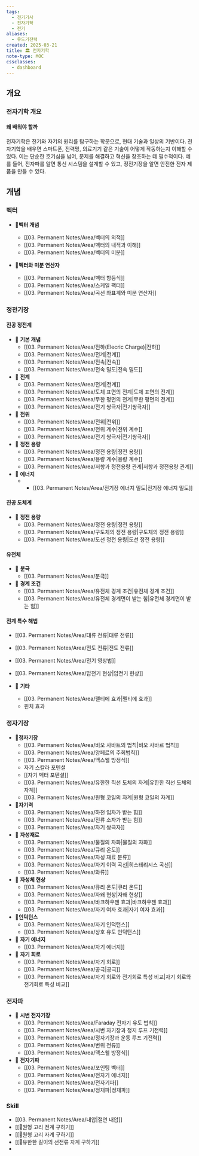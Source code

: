 ```yaml
---
tags:
  - 전기기사
  - 전자기학
  - 전기
aliases:
  - 유도기전력
created: 2025-03-21
title: 🏛️ 전자기학
note-type: MOC
cssclasses:
  - dashboard
---
```


## 개요
### 전자기학 개요

#### 왜 배워야 할까

전자기학은 전기와 자기의 원리를 탐구하는 학문으로, 현대 기술과 일상의 기반이다. 전자기학을 배우면 스마트폰, 전력망, 의료기기 같은 기술이 어떻게 작동하는지 이해할 수 있다. 이는 단순한 호기심을 넘어, 문제를 해결하고 혁신을 창조하는 데 필수적이다. 예를 들어, 전자파를 알면 통신 시스템을 설계할 수 있고, 정전기장을 알면 안전한 전자 제품을 만들 수 있다.

## 개념

### 벡터
- 📖**벡터 개념**
	- [[03. Permanent Notes/Area/벡터의 외적]]
	- [[03. Permanent Notes/Area/벡터의 내적과 이해]]
	- [[03. Permanent Notes/Area/벡터의 미분]]

- 📖**벡터와 미분 연산자**
	- [[03. Permanent Notes/Area/벡터 항등식]]
	- [[03. Permanent Notes/Area/스케일 팩터]]
	- [[03. Permanent Notes/Area/곡선 좌표계와 미분 연산자]]
### 정전기장

#### 진공 정전계

- 📖 **기본 개념**
	- [[03. Permanent Notes/Area/전하(Elecric Charge)|전하]]
	- [[03. Permanent Notes/Area/전계|전계]]
	- [[03. Permanent Notes/Area/전속|전속]]
	- [[03. Permanent Notes/Area/전속 밀도|전속 밀도]]
- 📖 **전계**
	- [[03. Permanent Notes/Area/전계|전계]]
	- [[03. Permanent Notes/Area/도체 표면의 전계|도체 표면의 전계]]
	- [[03. Permanent Notes/Area/무한 평면의 전계|무한 평면의 전계]]
	- [[03. Permanent Notes/Area/전기 쌍극자|전기쌍극자]]
- 📖 **전위**
	- [[03. Permanent Notes/Area/전위|전위]]
	- [[03. Permanent Notes/Area/전위 계수|전위 계수]]
	- [[03. Permanent Notes/Area/전기 쌍극자|전기쌍극자]]
- 📖 **정전 용량**
	- [[03. Permanent Notes/Area/정전 용량|정전 용량]]
	- [[03. Permanent Notes/Area/용량 계수|용량 계수]]
	- [[03. Permanent Notes/Area/저항과 정전용량 관계|저항과 정전용량 관계]]
- 📖 **에너지**
	- - [[03. Permanent Notes/Area/전기장 에너지 밀도|전기장 에너지 밀도]]
#### 진공 도체계
- 📖 **정전 용량**
	- [[03. Permanent Notes/Area/정전 용량|정전 용량]]
	- [[03. Permanent Notes/Area/구도체의 정전 용량|구도체의 정전 용량]]
	- [[03. Permanent Notes/Area/도선 정전 용량|도선 정전 용량]]
#### 유전체
- 📖 **분극**
	- [[03. Permanent Notes/Area/분극]]
- 📖 **경계 조건**
	- [[03. Permanent Notes/Area/유전체 경계 조건|유전체 경계 조건]]
	- [[03. Permanent Notes/Area/유전체 경계면이 받는 힘|유전체 경계면이 받는 힘]]

#### 전계 특수 해법
- [[03. Permanent Notes/Area/대류 전류|대류 전류]]
- [[03. Permanent Notes/Area/전도 전류|전도 전류]] 
- [[03. Permanent Notes/Area/전기 영상법]]
- [[03. Permanent Notes/Area/압전기 현상|압전기 현상]]

- 📖 **기타**
	- [[03. Permanent Notes/Area/펠티에 효과|펠티에 효과]]
	- 핀치 효과


### 정자기장
- 📖**정자기장**
	- [[03. Permanent Notes/Area/비오 사바트의 법칙|비오 사바르 법칙]]
	- [[03. Permanent Notes/Area/앙페르의 주회법칙]]
	- [[03. Permanent Notes/Area/맥스웰 방정식]]
	- 자기 스칼라 포텐셜
	- [[자기 벡터 포텐셜]]
	- [[03. Permanent Notes/Area/유한한 직선 도체의 자계|유한한 직선 도체의 자계]]
	- [[03. Permanent Notes/Area/원형 코일의 자계|원형 코일의 자계]]
- 📖**자기력**
	- [[03. Permanent Notes/Area/하전 입자가 받는 힘]]
	- [[03. Permanent Notes/Area/전류 소자가 받는 힘]]
	- [[03. Permanent Notes/Area/자기 쌍극자]]
- 📖  **자성재료**
	-  [[03. Permanent Notes/Area/물질의 자화|물질의 자화]]
	- [[03. Permanent Notes/Area/큐리 온도]]
	- [[03. Permanent Notes/Area/자성 재료 분류]]
	- [[03. Permanent Notes/Area/자기 이력 곡선|히스테리시스 곡선]]
	- [[03. Permanent Notes/Area/와류]]
- 📖 **자성체 현상**
	- [[03. Permanent Notes/Area/큐리 온도|큐리 온도]]
	- [[03. Permanent Notes/Area/자왜 현상|자왜 현상]]
	- [[03. Permanent Notes/Area/바크하우젠 효과|바크하우젠 효과]]
	- [[03. Permanent Notes/Area/자기 여자 효과|자기 여자 효과]]
- 📖**인덕턴스**
	- [[03. Permanent Notes/Area/자기 인덕턴스]]
	- [[03. Permanent Notes/Area/상호 유도 인덕턴스]]
- 📖 **자기 에너지**
	- [[03. Permanent Notes/Area/자기 에너지]]
- 📖 **자기 회로**
	- [[03. Permanent Notes/Area/자기 회로]]
	- [[03. Permanent Notes/Area/공극|공극]]
	- [[03. Permanent Notes/Area/자기 회로와 전기회로 특성 비교|자기 회로와 전기회로 특성 비교]]
###  전자파
- 📖 **시변 전자기장**
	- [[03. Permanent Notes/Area/Faraday 전자기 유도 법칙]]
	- [[03. Permanent Notes/Area/시변 자기장과 정지 루프 기전력]]
	- [[03. Permanent Notes/Area/정자기장과 운동 루프 기전력]]
	- [[03. Permanent Notes/Area/변위 전류]]
	- [[03. Permanent Notes/Area/맥스웰 방정식]]
- 📖 **전자기파**
	- [[03. Permanent Notes/Area/포인팅 벡터]]
	- [[03. Permanent Notes/Area/전자기 에너지]]
	- [[03. Permanent Notes/Area/전자기파]]
	- [[03. Permanent Notes/Area/정재파|정재파]]

### Skill
- [[03. Permanent Notes/Area/내압|절연 내압]]
- [[🔬원형 고리 전계 구하기]]
- [[🔬원형 고리 자계 구하기]]
- [[🔬유한한 길이의 선전류 자계 구하기]]
- 